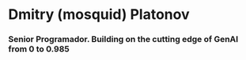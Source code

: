 # Dmitry (mosquid) Platonov 

### Senior Programador. Building on the cutting edge of GenAI from 0 to 0.985
